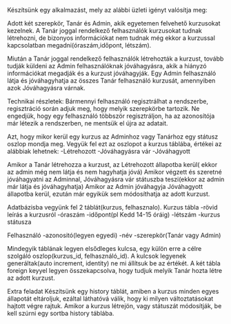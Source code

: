 Készítsünk egy alkalmazást, mely az alábbi üzleti igényt valósítja meg:

Adott két szerepkör, Tanár és Admin, akik egyetemen felvehető kurzusokat kezelnek.
A Tanár joggal rendelkező felhasználók kurzusokat tudnak létrehozni, de
bizonyos információkat nem tudnak még ekkor a kurzussal kapcsolatban megadni(óraszám,időpont, létszám).

Miután a Tanár joggal rendelkező felhasználók létrehozták a kurzust, tovább tudják küldeni
az Admin felhasználóknak jóváhagyásra, akik a hiányzó információkat megadják és a kurzust jóváhagyják.
Egy Admin felhasználó látja és jóváhagyhatja az összes Tanár felhasználó kurzusát, amennyiben azok Jóváhagyásra várnak.

Technikai részletek:
Bármennyi felhasználó regisztrálhat a rendszerbe, regisztráció során adjuk meg, hogy melyik szerepkörbe tartozik.
Ne engedjük, hogy egy felhasználó többször regisztráljon, ha az azonosítója már létezik a rendszerben,
ne mentsük el újra az adatait.

Azt, hogy mikor kerül egy kurzus az Adminhoz vagy Tanárhoz egy státusz oszlop mondja meg.
Vegyük  fel ezt az oszlopot a kurzus táblába, értékei az alábbiak lehetnek:
-Létrehozott
-Jóváhagyásra vár
-Jóváhagyott

Amikor a Tanár létrehozza a kurzust, az Létrehozott állapotba kerül( ekkor az admin még nem látja és nem hagyhatja jóvá) 
Amikor végzett és szeretné jóváhagyatni az Adminnal, Jóváhagyásra vár státuszba teszi(ekkor az admin már látja és jóváhagyhatja) 
Amikor az Admin jóváhagyja Jóváhagyott állapotba kerül, ezután már egyikük sem módosíthatja az adott kurzust.

Adatbázisba vegyünk fel 2 táblát(kurzus, felhasznalo).
Kurzus tábla
-rövid leírás a kurzusról
-óraszám
-időpont(pl Kedd 14-15 óráig)
-létszám
-kurzus státusza

Felhasználó
-azonositó(legyen egyedi)
-név
-szerepkör(Tanár vagy Admin)

Mindegyik táblának legyen elsődleges kulcsa, egy külön erre a célre szolgáló oszlop(kurzus_id, felhasználó_id).
A kulcsok legyenek generáltak(auto increment, identity) ne mi állítsuk be az értékét.
A két tábla foreign keyyel legyen összekapcsolva, hogy tudjuk melyik Tanár hozta létre az adott kurzust.

Extra feladat
Készítsünk egy history táblát, amiben a kurzus minden egyes állapotát eltároljuk, ezáltal láthatóvá
válik, hogy ki milyen változtatásokat hajtott végre rajtuk. Amikor a kurzus létrejön, vagy státuszát
módosítják, be kell szúrni egy sortba history táblába.
